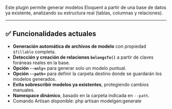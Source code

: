 Este plugin permite generar modelos Eloquent a partir de una base de datos ya existente, analizando su estructura real (tablas, columnas y relaciones).

---

## ✅ Funcionalidades actuales

- **Generación automática de archivos de modelo** con propiedad `$fillable` completa.
- **Detección y creación de relaciones `belongsTo()`** a partir de claves foráneas reales en la base.
- **Opción `--only=`** para generar solo un modelo puntual.
- **Opción `--path=`** para definir la carpeta destino donde se guardarán los modelos generados.
- **Evita sobrescribir modelos ya existentes**, protegiendo cambios manuales.
- **Namespace dinámico**, basado en la carpeta indicada en `--path`.
- Comando Artisan disponible: php artisan modelgen:generate
